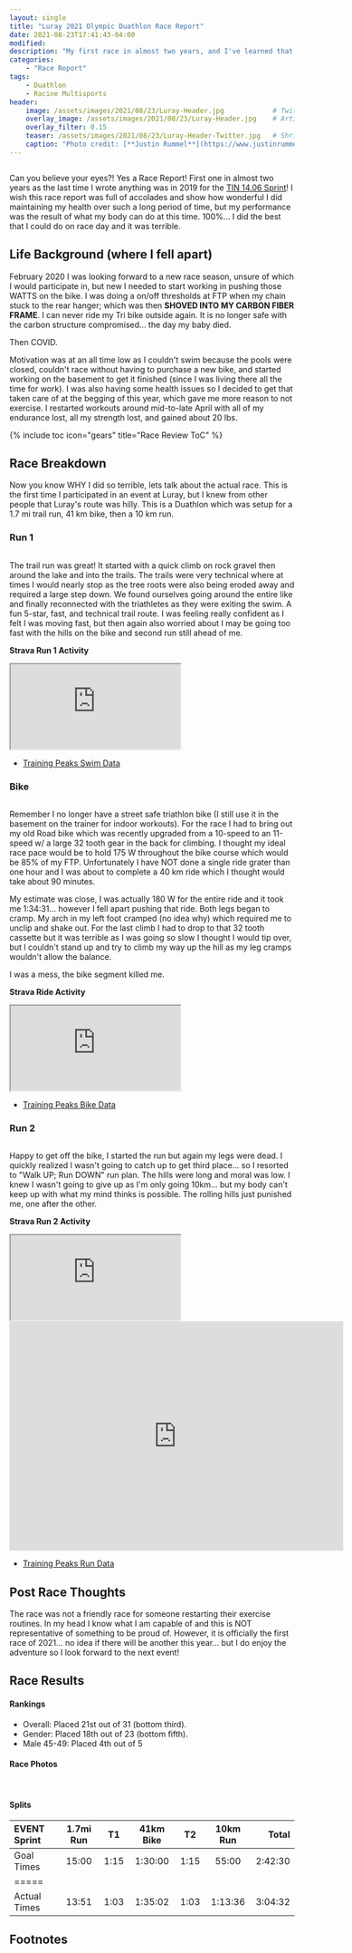 ```yaml
---
layout: single
title: "Luray 2021 Olympic Duathlon Race Report"
date: 2021-08-23T17:41:43-04:00
modified:
description: "My first race in almost two years, and I've learned that I have to start over." 	# For Twitter, not the Title
categories:
    - "Race Report"
tags:
    - Duathlon
    - Racine Multisports
header:
    image: /assets/images/2021/08/23/Luray-Header.jpg            # Twitter (use 'overlay_image')
    overlay_image: /assets/images/2021/08/23/Luray-Header.jpg    # Article header at 2048x768
    overlay_filter: 0.15
    teaser: /assets/images/2021/08/23/Luray-Header-Twitter.jpg   # Shrink image to 575x216
    caption: "Photo credit: [**Justin Rummel**](https://www.justinrummel.com)"
---
```

<figure class="align-right"><a href="{{ site.url }}/assets/images/2021/08/23/Luray-LG-4.jpg"><img src="{{ site.url }}/assets/images/2021/08/23/Luray-SM-4.jpg" alt="" /></a></figure>Can you believe your eyes?!  Yes a Race Report!  First one in almost two years as the last time I wrote anything was in 2019 for the <a href="{{ site.url }}/14-06-sprint-2019-race-report/">TIN 14.06 Sprint</a>!  I wish this race report was full of accolades and show how wonderful I did maintaining my health over such a long period of time, but my performance was the result of what my body can do at this time.  100%... I did the best that I could do on race day and it was terrible.

Life Background (where I fell apart)
---

February 2020 I was looking forward to a new race season, unsure of which I would participate in, but new I needed to start working in pushing those WATTS on the bike.  I was doing a on/off thresholds at FTP when my chain stuck to the rear hanger; which was then **SHOVED INTO MY CARBON FIBER FRAME**.  I can never ride my Tri bike outside again.  It is no longer safe with the carbon structure compromised... the day my baby died.

Then COVID.

Motivation was at an all time low as I couldn't swim because the pools were closed, couldn't race without having to purchase a new bike, and started working on the basement to get it finished (since I was living there all the time for work).  I was also having some health issues so I decided to get that taken care of at the begging of this year, which gave me more reason to not exercise.  I restarted workouts around mid-to-late April with all of my endurance lost, all my strength lost, and gained about 20 lbs.

<!-- Table of Contents -->
{% include toc icon="gears" title="Race Review ToC" %}

Race Breakdown
---

Now you know WHY I did so terrible, lets talk about the actual race.  This is the first time I participated in an event at Luray, but I knew from other people that Luray's route was hilly.  This is a Duathlon which was setup for a 1.7 mi trail run, 41 km bike, then a 10 km run.

### Run 1

<figure class="align-left"><a href="{{ site.url }}/assets/images/2021/08/23/Luray-LG-5.jpg"><img src="{{ site.url }}/assets/images/2021/08/23/Luray-SM-5.jpg" alt="" /></a></figure>The trail run was great!  It started with a quick climb on rock gravel then around the lake and into the trails.  The trails were very technical where at times I would nearly stop as the tree roots were also being eroded away and required a large step down.  We found ourselves going around the entire like and finally reconnected with the triathletes as they were exiting the swim.  A fun 5-star, fast, and technical trail route.  I was feeling really confident as I felt I was moving fast, but then again also worried about I may be going too fast with the hills on the bike and second run still ahead of me.

<!-- Strava Frame -->
**Strava Run 1 Activity**
<div class="embed-container embed-container-strava">
    <iframe src='https://www.strava.com/activities/5830514776/embed/da73951973db597ba64abd061b6686377460bd6a' scrolling='no' allowtransparency webkitAllowFullScreen mozallowfullscreen allowFullScreen></iframe>
</div>

- [Training Peaks Swim Data](http://tpks.ws/SR2HVHAQYS22HTI4FEYTRMETSU)

### Bike

<figure class="align-right"><a href="{{ site.url }}/assets/images/2021/08/23/Luray-LG-1.jpg"><img src="{{ site.url }}/assets/images/2021/08/23/Luray-SM-1.jpg" alt="" /></a></figure>Remember I no longer have a street safe triathlon bike (I still use it in the basement on the trainer for indoor workouts).  For the race I had to bring out my old Road bike which was recently upgraded from a 10-speed to an 11-speed w/ a large 32 tooth gear in the back for climbing.  I thought my ideal race pace would be to hold 175 W throughout the bike course which would be 85% of my FTP.  Unfortunately I have NOT done a single ride grater than one hour and I was about to complete a 40 km ride which I thought would take about 90 minutes.

My estimate was close, I was actually 180 W for the entire ride and it took me 1:34:31... however I fell apart pushing that ride.  Both legs began to cramp.  My arch in my left foot cramped (no idea why) which required me to unclip and shake out.  For the last climb I had to drop to that 32 tooth cassette but it was terrible as I was going so slow I thought I would tip over, but I couldn't stand up and try to climb my way up the hill as my leg cramps wouldn't allow the balance.

I was a mess, the bike segment killed me.

<!-- Strava Frame -->
**Strava Ride Activity**
<div class="embed-container embed-container-strava">
    <iframe src='https://www.strava.com/activities/5830509319/embed/d3108893b3efdca5d7c969418e5d6bf73e4b1244' scrolling='no' allowtransparency webkitAllowFullScreen mozallowfullscreen allowFullScreen></iframe>
</div>

- [Training Peaks Bike Data](http://tpks.ws/KMADLUNHXQIU5TI4FEYTRMETSU)

### Run 2

<figure class="align-left"><a href="{{ site.url }}/assets/images/2021/08/23/Luray-LG-2.jpg"><img src="{{ site.url }}/assets/images/2021/08/23/Luray-SM-2.jpg" alt="" /></a></figure>Happy to get off the bike, I started the run but again my legs were dead.  I quickly realized I wasn't going to catch up to get third place... so I resorted to "Walk UP; Run DOWN" run plan.  The hills were long and moral was low.  I knew I wasn't going to give up as I'm only going 10km... but my body can't keep up with what my mind thinks is possible.  The rolling hills just punished me, one after the other. 

<!-- Strava Frame -->
**Strava Run 2 Activity**
<div class="embed-container embed-container-strava">
    <iframe src='https://www.strava.com/activities/5830517693/embed/04603cee7cc18273ab7489002fca35c095483911' scrolling='no' allowtransparency webkitAllowFullScreen mozallowfullscreen allowFullScreen></iframe>
</div>

<iframe height='405' width='590' frameborder='0' allowtransparency='true' scrolling='no' src='https://www.strava.com/activities/5830517693/embed/04603cee7cc18273ab7489002fca35c095483911'></iframe>

- [Training Peaks Run Data](http://tpks.ws/6SYA47LJOMSIVTI4FEYTRMETSU)

Post Race Thoughts
---

The race was not a friendly race for someone restarting their exercise routines.  In my head I know what I am capable of and this is NOT representative of something to be proud of.  However, it is officially the first race of 2021... no idea if there will be another this year... but I do enjoy the adventure so I look forward to the next event!


Race Results
---

#### Rankings

- Overall: Placed 21st out of 31 (bottom third).
- Gender: Placed 18th out of 23 (bottom fifth).
- Male 45-49: Placed 4th out of 5


#### Race Photos

<figure class="third">
<a href="{{ site.url }}/assets/images/2021/08/23/Luray-PRO-LG-1.jpg"><img src="{{ site.url }}/assets/images/2021/08/23/Luray-PRO-SM-1.jpg" alt="" /></a>
<a href="{{ site.url }}/assets/images/2021/08/23/Luray-PRO-LG-2.jpg"><img src="{{ site.url }}/assets/images/2021/08/23/Luray-PRO-SM-2.jpg" alt="" /></a>
<a href="{{ site.url }}/assets/images/2021/08/23/Luray-PRO-LG-3.jpg"><img src="{{ site.url }}/assets/images/2021/08/23/Luray-PRO-SM-3.jpg" alt="" /></a>
</figure>

#### Splits

| EVENT Sprint       | 1.7mi Run    | T1   | 41km Bike      | T2   | 10km Run | Total       |
|:-------------------|:------------:|:----:|:--------------:|:----:|:--------:|------------:|
| Goal Times         | 15:00        | 1:15 | 1:30:00        | 1:15 | 55:00    | 2:42:30     |
|=====
| Actual Times       | 13:51        | 1:03 | 1:35:02        | 1:03 | 1:13:36  | 3:04:32     |


Footnotes
---

[event_results]: https://racinemultisports.com/results-luray-international-2021/#/race/F60Ims/5/results/ALL
